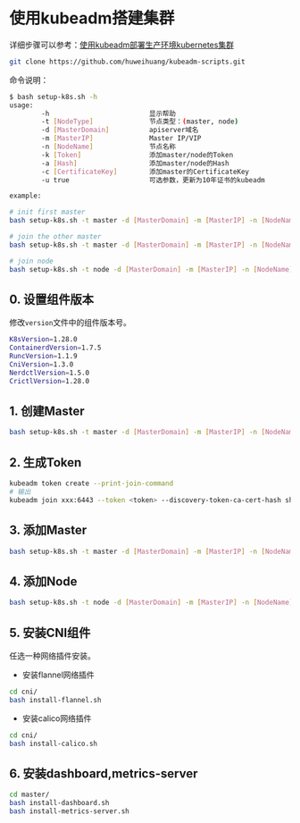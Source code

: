 # 使用kubeadm搭建集群

详细步骤可以参考：[使用kubeadm部署生产环境kubernetes集群 ](https://blog.huweihuang.com/kubernetes-notes/setup/installer/install-k8s-by-kubeadm/)

```bash
git clone https://github.com/huweihuang/kubeadm-scripts.git
```

命令说明：

```bash
$ bash setup-k8s.sh -h
usage:
        -h                         显示帮助
        -t [NodeType]              节点类型：(master, node)
        -d [MasterDomain]          apiserver域名
        -m [MasterIP]              Master IP/VIP
        -n [NodeName]              节点名称
        -k [Token]                 添加master/node的Token
        -a [Hash]                  添加master/node的Hash
        -c [CertificateKey]        添加master的CertificateKey
        -u true                    可选参数，更新为10年证书的kubeadm

example:

# init first master
bash setup-k8s.sh -t master -d [MasterDomain] -m [MasterIP] -n [NodeName] 

# join the other master
bash setup-k8s.sh -t master -d [MasterDomain] -m [MasterIP] -n [NodeName] -k [Token] -a [Hash] -c [CertificateKey]

# join node
bash setup-k8s.sh -t node -d [MasterDomain] -m [MasterIP] -n [NodeName] -k [Token] -a [Hash]
```

## 0. 设置组件版本

修改`version`文件中的组件版本号。

```bash
K8sVersion=1.28.0
ContainerdVersion=1.7.5
RuncVersion=1.1.9
CniVersion=1.3.0
NerdctlVersion=1.5.0
CrictlVersion=1.28.0
```
## 1. 创建Master

```bash
bash setup-k8s.sh -t master -d [MasterDomain] -m [MasterIP] -n [NodeName] 
```

## 2. 生成Token

```bash
kubeadm token create --print-join-command
# 输出
kubeadm join xxx:6443 --token <token> --discovery-token-ca-cert-hash sha256:<hash>
```

## 3. 添加Master

```bash
bash setup-k8s.sh -t master -d [MasterDomain] -m [MasterIP] -n [NodeName] -k [Token] -a [Hash] -c [CertificateKey]
```

## 4. 添加Node

```bash
bash setup-k8s.sh -t node -d [MasterDomain] -m [MasterIP] -n [NodeName] -k [Token] -a [Hash]
```

## 5. 安装CNI组件

任选一种网络插件安装。

- 安装flannel网络插件

```bash
cd cni/
bash install-flannel.sh
```

- 安装calico网络插件

```bash
cd cni/
bash install-calico.sh
```

## 6. 安装dashboard,metrics-server

```bash
cd master/
bash install-dashboard.sh
bash install-metrics-server.sh
```
